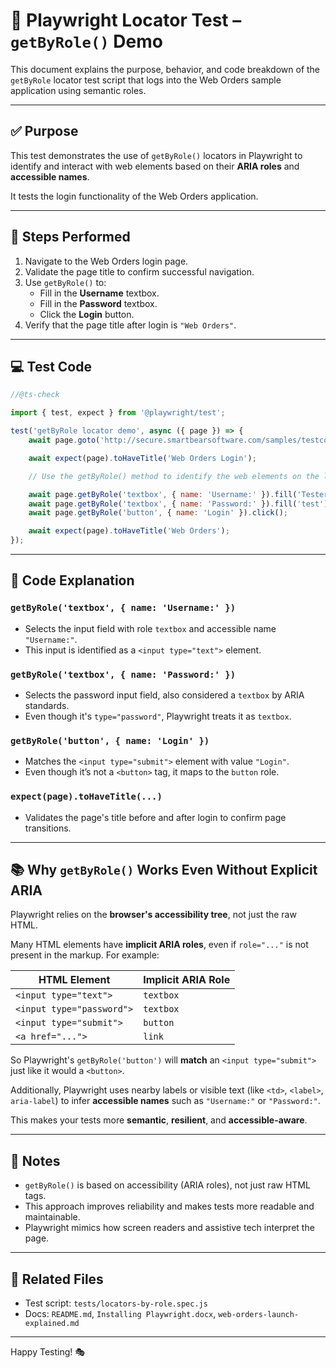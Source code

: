 # 🧪 Playwright Locator Test – `getByRole()` Demo

This document explains the purpose, behavior, and code breakdown of the `getByRole` locator test script that logs into the Web Orders sample application using semantic roles.

---

## ✅ Purpose

This test demonstrates the use of `getByRole()` locators in Playwright to identify and interact with web elements based on their **ARIA roles** and **accessible names**.

It tests the login functionality of the Web Orders application.

---

## 🚀 Steps Performed

1. Navigate to the Web Orders login page.
2. Validate the page title to confirm successful navigation.
3. Use `getByRole()` to:
   - Fill in the **Username** textbox.
   - Fill in the **Password** textbox.
   - Click the **Login** button.
4. Verify that the page title after login is `"Web Orders"`.

---

## 💻 Test Code

```javascript
//@ts-check

import { test, expect } from '@playwright/test';

test('getByRole locator demo', async ({ page }) => {
    await page.goto('http://secure.smartbearsoftware.com/samples/testcomplete11/WebOrders/login.aspx');

    await expect(page).toHaveTitle('Web Orders Login');

    // Use the getByRole() method to identify the web elements on the login page.

    await page.getByRole('textbox', { name: 'Username:' }).fill('Tester');
    await page.getByRole('textbox', { name: 'Password:' }).fill('test');
    await page.getByRole('button', { name: 'Login' }).click();

    await expect(page).toHaveTitle('Web Orders');
});
```

---

## 🧠 Code Explanation

### `getByRole('textbox', { name: 'Username:' })`
- Selects the input field with role `textbox` and accessible name `"Username:"`.
- This input is identified as a `<input type="text">` element.

### `getByRole('textbox', { name: 'Password:' })`
- Selects the password input field, also considered a `textbox` by ARIA standards.
- Even though it's `type="password"`, Playwright treats it as `textbox`.

### `getByRole('button', { name: 'Login' })`
- Matches the `<input type="submit">` element with value `"Login"`.
- Even though it’s not a `<button>` tag, it maps to the `button` role.

### `expect(page).toHaveTitle(...)`
- Validates the page's title before and after login to confirm page transitions.

---

## 📚 Why `getByRole()` Works Even Without Explicit ARIA

Playwright relies on the **browser's accessibility tree**, not just the raw HTML.

Many HTML elements have **implicit ARIA roles**, even if `role="..."` is not present in the markup. For example:

| HTML Element                | Implicit ARIA Role |
|----------------------------|--------------------|
| `<input type="text">`      | `textbox`          |
| `<input type="password">`  | `textbox`          |
| `<input type="submit">`    | `button`           |
| `<a href="...">`           | `link`             |

So Playwright's `getByRole('button')` will **match** an `<input type="submit">` just like it would a `<button>`.

Additionally, Playwright uses nearby labels or visible text (like `<td>`, `<label>`, `aria-label`) to infer **accessible names** such as `"Username:"` or `"Password:"`.

This makes your tests more **semantic**, **resilient**, and **accessible-aware**.

---

## 🧾 Notes

- `getByRole()` is based on accessibility (ARIA roles), not just raw HTML tags.
- This approach improves reliability and makes tests more readable and maintainable.
- Playwright mimics how screen readers and assistive tech interpret the page.

---

## 📂 Related Files

- Test script: `tests/locators-by-role.spec.js`
- Docs: `README.md`, `Installing Playwright.docx`, `web-orders-launch-explained.md`

---

Happy Testing! 🎭
